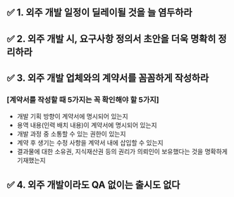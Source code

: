 ## ✅ 1. 외주 개발 일정이 딜레이될 것을 늘 염두하라
## ✅ 2. 외주 개발 시, 요구사항 정의서 초안을 더욱 명확히 정리하라
## ✅ 3. 외주 개발 업체와의 계약서를 꼼꼼하게 작성하라
### [계약서를 작성할 때 5가지는 꼭 확인해야 할 5가지]
- 개발 기획 방향이 계약서에 명시되어 있는지
- 용역 내용(인력 배치 내용)이 계약서에 명시되어 있는지
- 개발 과정 중 소통할 수 있는 권한이 있는지
- 계약 후 생기는 수정 사항을 계약서 내에 삽입할 수 있는지
- 결과물에 대한 소유권, 지식재산권 등의 권리가 의뢰인이 보유했다는 것을 명확하게 기재했는지

## ✅ 4. 외주 개발이라도 QA 없이는 출시도 없다
